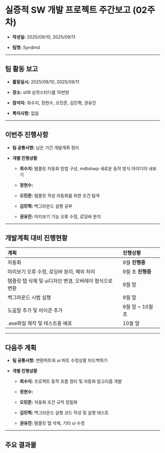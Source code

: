 # 실증적 SW 개발 프로젝트 주간보고 (02주차)
- **작성일:** 2025/09/10, 2025/09/11

- **팀명:** Syndmd

***

## 팀 활동 보고
- **활동일시:** 2025/09/10, 2025/09/11

- **장소:** s08 승학스터디룸 10번방

- **참석자:** 최수지, 정현수, 오민준, 김민혁, 권유진

- **특이사항:** 없음

***

## 이번주 진행사항
- **팀 공통사항:** 남은 기간 개발계획 정리

- **개별 진행상황**

  - **최수지:** 템플릿 자동화 방법 구상, mdtohwp 새로운 동작 방식 아이디어 내보기

  - **정현수:** 

  - **오민준:** 템플릿 작성 자동화를 위한 조건 탐색

  - **김민혁:** 백그라운드 실행 공부

  - **권유진:** 미리보기 기능 오류 수정, 로딩바 분리

***

## 개발계획 대비 진행현황
|계획|진행상황|
|:---|:---|
|자동화|9월 **진행중**|
|미리보기 오류 수정, 로딩바 분리, 예외 처리|9월 초 **진행중**|
|템플릿 탭 삭제 및 ui디자인 변경, 오버레이 형식으로 변환|9월 말|
|백그라운드 시범 실행|9월 말|
|도움말 추가 밎 아이콘 추가|9월 말 ~ 10월 초|
|.exe파일 제작 및 테스트용 배포|10월 말|

***

## 다음주 계획
- **팀 공통사항:** 변환파트와 ui 파트 수정상황 피드백하기

- **개별 진행상황**

  - **최수지:**  프로젝트 동작 흐름 정리 및 자동화 알고리즘 개발

  - **정현수:** 

  - **오민준:** 자동화 조건 규칙 정밀화

  - **김민혁:** 백그라운드 실행 코드 작성 및 실행 테스트

  - **권유진:** 템플릿 탭 삭제, 기타 ui 수정

***

## 주요 결과물

